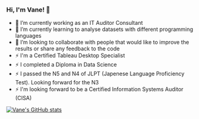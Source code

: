 ### Hi, I'm Vane! 👋

- 🔭 I’m currently working as an IT Auditor Consultant
- 🌱 I’m currently learning to analyse datasets with different programming languages
- 👯 I’m looking to collaborate with people that would like to improve the results or share any feedback to the code
- ⚡ I'm a Certified Tableau Desktop Specialist
- ⚡ I completed a Diploma in Data Science
- ⚡ I passed the N5 and N4 of JLPT (Japenese Language Proficiency Test). Looking forward for the N3
- ⚡ I'm looking forward to be a Certified Information Systems Auditor (CISA)

[![Vane's GitHub stats](https://github-readme-stats.vercel.app/api?username=Vanessa265-design)](https://github.com/anuraghazra/github-readme-stats)
